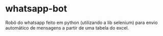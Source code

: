 # whatsapp-bot
Robô do whatsapp feito em python (utilizando a lib selenium) para envio automático de mensagens a partir de uma tabela do excel.
